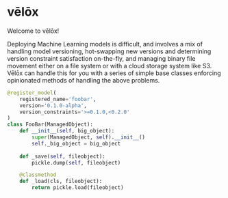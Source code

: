 # vēlōx


Welcome to vēlōx! 

Deploying Machine Learning models is difficult, and involves a mix of handling model versioning, hot-swapping new versions and determining version constraint satisfaction on-the-fly, and managing binary file movement either on a file system or with a cloud storage system like S3. Vēlōx can handle this for you with a series of simple base classes enforcing opinionated methods of handling the above problems. 


```python
@register_model(
	registered_name='foobar', 
	version='0.1.0-alpha',
    version_constraints='>=0.1.0,<0.2.0'
)
class FooBar(ManagedObject):
	def __init__(self, big_object):
		super(ManagedObject, self).__init__()
		self._big_object = big_object
	
	def _save(self, fileobject):
		pickle.dump(self, fileobject)

	@classmethod
	def _load(cls, fileobject):
		return pickle.load(fileobject)
```


